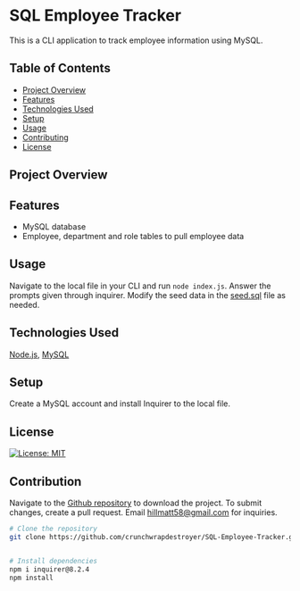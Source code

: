 # SQL Employee Tracker
This is a CLI application to track employee information using MySQL.

## Table of Contents

- [Project Overview](#project-overview)
- [Features](#features)
- [Technologies Used](#technologies-used)
- [Setup](#setup)
- [Usage](#usage)
- [Contributing](#contributing)
- [License](#license)

## Project Overview



## Features

- MySQL database
- Employee, department and role tables to pull employee data

## Usage

Navigate to the local file in your CLI and run `node index.js`. Answer the prompts given through inquirer. Modify the seed data in the [seed.sql](seed.sql) file as needed.

## Technologies Used

[Node.js](https://nodejs.org/en), [MySQL](https://www.mysql.com/)
## Setup
Create a MySQL account and install Inquirer to the local file. 

## License
[![License: MIT](https://img.shields.io/badge/License-MIT-yellow.svg)](https://opensource.org/licenses/MIT)

## Contribution

Navigate to the [Github repository](https://github.com/crunchwrapdestroyer/SQL-Employee-Tracker) to download the project. To submit changes, create a pull request. Email hillmatt58@gmail.com for inquiries.

```bash
# Clone the repository
git clone https://github.com/crunchwrapdestroyer/SQL-Employee-Tracker.git


# Install dependencies
npm i inquirer@8.2.4
npm install

